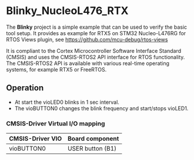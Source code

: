# Blinky_NucleoL476_RTX

The **Blinky** project is a simple example that can be used to verify the
basic tool setup.
It provides as example for RTX5 on STM32 Nucleo-L476RG for RTOS Views plugin, see https://github.com/mcu-debug/rtos-views

It is compliant to the Cortex Microcontroller Software Interface Standard (CMSIS)
and uses the CMSIS-RTOS2 API interface for RTOS functionality. The CMSIS-RTOS2 API
is available with various real-time operating systems, for example RTX5 or FreeRTOS.

## Operation

- At start the vioLED0 blinks in 1 sec interval.
- The vioBUTTON0 changes the blink frequency and start/stops vioLED1.

### CMSIS-Driver Virtual I/O mapping

| CMSIS-Driver VIO      | Board component
|:----------------------|:--------------------------------------
| vioBUTTON0            | USER button (B1)

